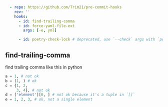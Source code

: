 ```yaml
  - repo: https://github.com/Trim21/pre-commit-hooks
    rev: ''
    hooks:
      - id: find-trailing-comma
      - id: force-yaml-file-ext
        args: [-e, yml]

      - id: poetry-check-lock # deprecated, use `--check` args with `poetry-lock` from official repo https://github.com/python-poetry/poetry
```


## find-trailing-comma

find trailing comma like this in python

```python
a = 1, # not ok
b = (1, ) # ok
c = {1, 2,
     3, 4}, # not ok
d = ['element'][0, ] # not ok because it's a tuple in `[]`
e = 1, 2, 3, # ok, not a single element
```

